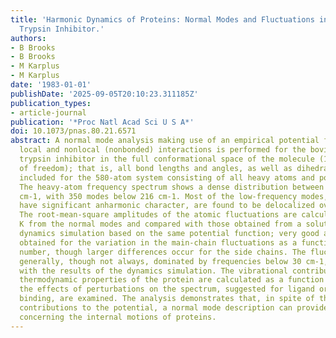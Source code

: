 ```yaml
---
title: 'Harmonic Dynamics of Proteins: Normal Modes and Fluctuations in Bovine Pancreatic
  Trypsin Inhibitor.'
authors:
- B Brooks
- B Brooks
- M Karplus
- M Karplus
date: '1983-01-01'
publishDate: '2025-09-05T20:10:23.311185Z'
publication_types:
- article-journal
publication: '*Proc Natl Acad Sci U S A*'
doi: 10.1073/pnas.80.21.6571
abstract: A normal mode analysis making use of an empirical potential function including
  local and nonlocal (nonbonded) interactions is performed for the bovine pancreatic
  trypsin inhibitor in the full conformational space of the molecule (1,740 degrees
  of freedom); that is, all bond lengths and angles, as well as dihedral angles, are
  included for the 580-atom system consisting of all heavy atoms and polar hydrogens.
  The heavy-atom frequency spectrum shows a dense distribution between 3 and 1,800
  cm-1, with 350 modes below 216 cm-1. Most of the low-frequency modes, of which many
  have significant anharmonic character, are found to be delocalized over the protein.
  The root-mean-square amplitudes of the atomic fluctuations are calculated at 300
  K from the normal modes and compared with those obtained from a solution molecular
  dynamics simulation based on the same potential function; very good agreement is
  obtained for the variation in the main-chain fluctuations as a function of residue
  number, though larger differences occur for the side chains. The fluctuations are
  generally, though not always, dominated by frequencies below 30 cm-1, in accord
  with the results of the dynamics simulation. The vibrational contributions to the
  thermodynamic properties of the protein are calculated as a function of temperature;
  the effects of perturbations on the spectrum, suggested for ligand or substrate
  binding, are examined. The analysis demonstrates that, in spite of the anharmonic
  contributions to the potential, a normal mode description can provide useful results
  concerning the internal motions of proteins.
---
```

